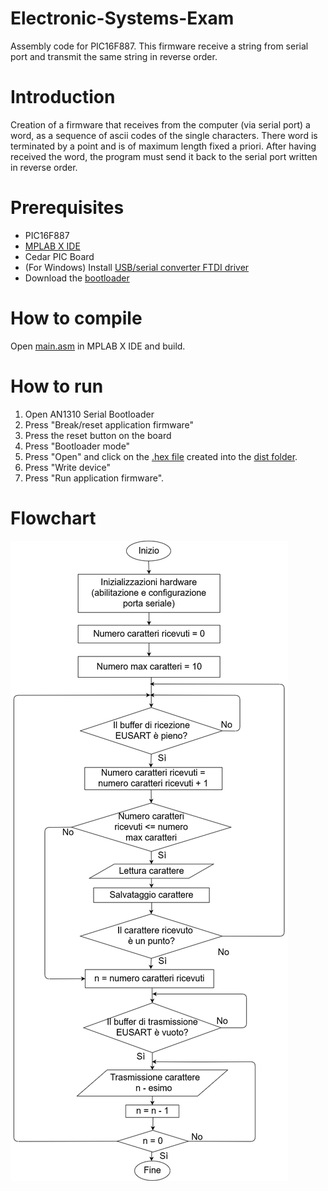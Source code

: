 # Electronic-Systems-Exam
Assembly code for PIC16F887. This firmware receive a string from serial port and transmit the same string in reverse order.

# Introduction

Creation of a firmware that receives from the computer (via serial port) a word, as a sequence of ascii codes of the single characters. There word is terminated by a point and is of maximum length fixed a priori. After
having received the word, the program must send it back to the serial port written in reverse order.

# Prerequisites

* PIC16F887
* [MPLAB X IDE](https://www.microchip.com/mplab/mplab-x-ide)
* Cedar PIC Board
* (For Windows) Install [USB/serial converter FTDI driver](http://www.ftdichip.com/Drivers/VCP.htm)
* Download the [bootloader](http://www.microchip.com/stellent/idcplg?IdcService=SS_GET_PAGE&nodeId=1824&appnote=en546974)

# How to compile

Open [main.asm](https://github.com/MatteoOrlandini/Electronic-Systems-Exam/blob/master/Esame%20Sistemi%20Elettronici.X/main.asm) in MPLAB X IDE and build.

# How to run

1. Open AN1310 Serial Bootloader
2. Press "Break/reset application firmware"
3. Press the reset button on the board
4. Press "Bootloader mode"
5. Press "Open" and click on the [.hex file](https://github.com/MatteoOrlandini/Electronic-Systems-Exam/blob/master/Esame%20Sistemi%20Elettronici.X/dist/default/production/Esame_Sistemi_Elettronici.X.production.hex) created into the [dist folder](https://github.com/MatteoOrlandini/Electronic-Systems-Exam/tree/master/Esame%20Sistemi%20Elettronici.X/dist).
6. Press "Write device"
7. Press "Run application firmware".

# Flowchart

![](https://github.com/MatteoOrlandini/Electronic-Systems-Exam/blob/master/Diagramma_di_flusso.png)

